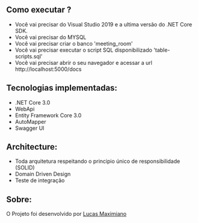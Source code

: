 ## Como executar ?

- Você vai precisar do Visual Studio 2019 e a ultima versão do .NET Core SDK.
- Você vai precisar do MYSQL
- Você vai precisar criar o banco 'meeting_room'
- Você vai precisar executar o script SQL disponibilizado 'table-scripts.sql'
- Você vai precisar abrir o seu navegador e acessar a url http://localhost:5000/docs


## Tecnologias implementadas:

- .NET Core 3.0
- WebApi
- Entity Framework Core 3.0
- AutoMapper
- Swagger UI

## Architecture:

- Toda arquitetura respeitando o principio único de responsibilidade (SOLID)
- Domain Driven Design
- Teste de integração


## Sobre:
O Projeto foi desenvolvido por [Lucas Maximiano](https://www.linkedin.com/in/lucas-maximiano-74aa4380/)
